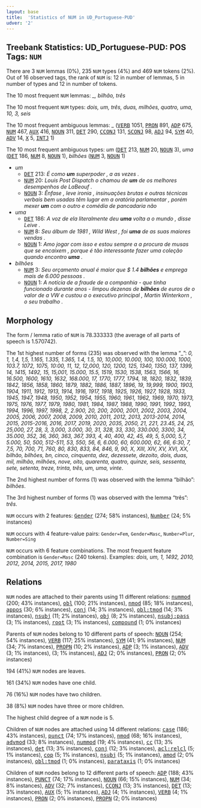 ```yaml
---
layout: base
title:  'Statistics of NUM in UD_Portuguese-PUD'
udver: '2'
---
```


## Treebank Statistics: UD_Portuguese-PUD: POS Tags: `NUM`

There are 3 `NUM` lemmas (0%), 235 `NUM` types (4%) and 469 `NUM` tokens (2%).
Out of 16 observed tags, the rank of `NUM` is: 12 in number of lemmas, 5 in number of types and 12 in number of tokens.

The 10 most frequent `NUM` lemmas: <em>_, bilhão, três</em>

The 10 most frequent `NUM` types:  <em>dois, um, três, duas, milhões, quatro, uma, 10, 3, seis</em>

The 10 most frequent ambiguous lemmas: <em>_</em> (<tt><a href="pt_pud-pos-VERB.html">VERB</a></tt> 1051, <tt><a href="pt_pud-pos-PRON.html">PRON</a></tt> 891, <tt><a href="pt_pud-pos-ADP.html">ADP</a></tt> 675, <tt><a href="pt_pud-pos-NUM.html">NUM</a></tt> 467, <tt><a href="pt_pud-pos-AUX.html">AUX</a></tt> 416, <tt><a href="pt_pud-pos-NOUN.html">NOUN</a></tt> 311, <tt><a href="pt_pud-pos-DET.html">DET</a></tt> 290, <tt><a href="pt_pud-pos-CCONJ.html">CCONJ</a></tt> 131, <tt><a href="pt_pud-pos-SCONJ.html">SCONJ</a></tt> 98, <tt><a href="pt_pud-pos-ADJ.html">ADJ</a></tt> 94, <tt><a href="pt_pud-pos-SYM.html">SYM</a></tt> 40, <tt><a href="pt_pud-pos-ADV.html">ADV</a></tt> 14, <tt><a href="pt_pud-pos-X.html">X</a></tt> 5, <tt><a href="pt_pud-pos-INTJ.html">INTJ</a></tt> 1)

The 10 most frequent ambiguous types:  <em>um</em> (<tt><a href="pt_pud-pos-DET.html">DET</a></tt> 213, <tt><a href="pt_pud-pos-NUM.html">NUM</a></tt> 20, <tt><a href="pt_pud-pos-NOUN.html">NOUN</a></tt> 3), <em>uma</em> (<tt><a href="pt_pud-pos-DET.html">DET</a></tt> 186, <tt><a href="pt_pud-pos-NUM.html">NUM</a></tt> 8, <tt><a href="pt_pud-pos-NOUN.html">NOUN</a></tt> 1), <em>bilhões</em> (<tt><a href="pt_pud-pos-NUM.html">NUM</a></tt> 3, <tt><a href="pt_pud-pos-NOUN.html">NOUN</a></tt> 1)


* <em>um</em>
  * <tt><a href="pt_pud-pos-DET.html">DET</a></tt> 213: <em>É como <b>um</b> superpoder , a as vezes .</em>
  * <tt><a href="pt_pud-pos-NUM.html">NUM</a></tt> 20: <em>Louis Post Dispatch o chamou de <b>um</b> de os melhores desempenhos de LaBeouf .</em>
  * <tt><a href="pt_pud-pos-NOUN.html">NOUN</a></tt> 3: <em>Ênfase , leve ironia , insinuações brutas e outras técnicas verbais bem usadas têm lugar em a oratória parlamentar , porém mexer <b>um</b> com o outro e comédia de pancadaria não</em>
* <em>uma</em>
  * <tt><a href="pt_pud-pos-DET.html">DET</a></tt> 186: <em>A voz de ela literalmente deu <b>uma</b> volta a o mundo , disse Leive .</em>
  * <tt><a href="pt_pud-pos-NUM.html">NUM</a></tt> 8: <em>Seu álbum de 1981 , Wild West , foi <b>uma</b> de as suas maiores vendas .</em>
  * <tt><a href="pt_pud-pos-NOUN.html">NOUN</a></tt> 1: <em>Amo jogar com isso e estou sempre a a procura de musas que se encaixem , porque é tão interessante fazer uma coleção quando encontro <b>uma</b> .</em>
* <em>bilhões</em>
  * <tt><a href="pt_pud-pos-NUM.html">NUM</a></tt> 3: <em>Seu orçamento anual é maior que $ 1.4 <b>bilhões</b> e emprega mais de 6.000 pessoas .</em>
  * <tt><a href="pt_pud-pos-NOUN.html">NOUN</a></tt> 1: <em>A notícia de a fraude de a companhia - que tinha funcionado durante anos - limpou dezenas de <b>bilhões</b> de euros de o valor de a VW e custou a o executivo principal , Martin Winterkorn , o seu trabalho .</em>

## Morphology

The form / lemma ratio of `NUM` is 78.333333 (the average of all parts of speech is 1.570742).

The 1st highest number of forms (235) was observed with the lemma “_”: <em>0, 1, 1,4, 1,5, 1.165, 1.335, 1.365, 1.4, 1.5, 10, 10,000, 10.000, 100, 100.000, 1000, 103.7, 1072, 1075, 10:00, 11, 12, 12,000, 120, 1200, 125, 1340, 1350, 137, 1399, 14, 1415, 1492, 15, 15,001, 15.000, 15.5, 1519, 1530, 1538, 1563, 1566, 16, 16.500, 1600, 1610, 1632, 168.000, 17, 1770, 1777, 1794, 18, 1820, 1832, 1839, 1842, 1856, 1858, 1860, 1879, 1882, 1886, 1887, 1896, 19, 19,999, 1900, 1903, 1904, 1911, 1912, 1913, 1914, 1916, 1917, 1918, 1925, 1926, 1927, 1928, 1933, 1945, 1947, 1948, 1950, 1952, 1954, 1955, 1960, 1961, 1962, 1969, 1970, 1973, 1975, 1976, 1977, 1979, 1980, 1981, 1984, 1987, 1988, 1990, 1991, 1992, 1993, 1994, 1996, 1997, 1998, 2, 2.900, 20, 200, 2000, 2001, 2002, 2003, 2004, 2005, 2006, 2007, 2008, 2009, 2010, 2011, 2012, 2013, 2013-2014, 2014, 2015, 2015-2016, 2016, 2017, 2019, 2020, 2035, 2050, 21, 221, 23.45, 24, 25, 25,000, 27, 28, 3, 3,000, 3.000, 30, 31, 328, 33, 330, 330.000, 3300, 34, 35.000, 352, 36, 360, 363, 367, 393, 4, 40, 400, 42, 45, 49, 5, 5,000, 5,7, 5.000, 50, 500, 512-511, 53, 550, 56, 6, 6.000, 60, 600.000, 62, 66, 6:30, 7, 7,5, 70, 700, 71, 760, 80, 830, 833, 84, 846, 9, 90, X, XIII, XIV, XV, XVI, XX, bilhão, bilhões, bn, cinco, cinquenta, dez, dezessete, dezoito, dois, duas, mil, milhão, milhões, nove, oito, quarenta, quatro, quinze, seis, sessenta, sete, setenta, treze, trinta, três, um, uma, vinte</em>.

The 2nd highest number of forms (1) was observed with the lemma “bilhão”: <em>bilhões</em>.

The 3rd highest number of forms (1) was observed with the lemma “três”: <em>três</em>.

`NUM` occurs with 2 features: <tt><a href="pt_pud-feat-Gender.html">Gender</a></tt> (274; 58% instances), <tt><a href="pt_pud-feat-Number.html">Number</a></tt> (24; 5% instances)

`NUM` occurs with 4 feature-value pairs: `Gender=Fem`, `Gender=Masc`, `Number=Plur`, `Number=Sing`

`NUM` occurs with 6 feature combinations.
The most frequent feature combination is `Gender=Masc` (240 tokens).
Examples: <em>dois, um, 1, 1492, 2010, 2012, 2014, 2015, 2017, 1980</em>


## Relations

`NUM` nodes are attached to their parents using 11 different relations: <tt><a href="pt_pud-dep-nummod.html">nummod</a></tt> (200; 43% instances), <tt><a href="pt_pud-dep-obl.html">obl</a></tt> (100; 21% instances), <tt><a href="pt_pud-dep-nmod.html">nmod</a></tt> (85; 18% instances), <tt><a href="pt_pud-dep-appos.html">appos</a></tt> (30; 6% instances), <tt><a href="pt_pud-dep-conj.html">conj</a></tt> (14; 3% instances), <tt><a href="pt_pud-dep-obl-tmod.html">obl:tmod</a></tt> (14; 3% instances), <tt><a href="pt_pud-dep-nsubj.html">nsubj</a></tt> (11; 2% instances), <tt><a href="pt_pud-dep-obj.html">obj</a></tt> (8; 2% instances), <tt><a href="pt_pud-dep-nsubj-pass.html">nsubj:pass</a></tt> (3; 1% instances), <tt><a href="pt_pud-dep-root.html">root</a></tt> (3; 1% instances), <tt><a href="pt_pud-dep-compound.html">compound</a></tt> (1; 0% instances)

Parents of `NUM` nodes belong to 10 different parts of speech: <tt><a href="pt_pud-pos-NOUN.html">NOUN</a></tt> (254; 54% instances), <tt><a href="pt_pud-pos-VERB.html">VERB</a></tt> (117; 25% instances), <tt><a href="pt_pud-pos-SYM.html">SYM</a></tt> (41; 9% instances), <tt><a href="pt_pud-pos-NUM.html">NUM</a></tt> (34; 7% instances), <tt><a href="pt_pud-pos-PROPN.html">PROPN</a></tt> (10; 2% instances), <tt><a href="pt_pud-pos-ADP.html">ADP</a></tt> (3; 1% instances), <tt><a href="pt_pud-pos-ADV.html">ADV</a></tt> (3; 1% instances),  (3; 1% instances), <tt><a href="pt_pud-pos-ADJ.html">ADJ</a></tt> (2; 0% instances), <tt><a href="pt_pud-pos-PRON.html">PRON</a></tt> (2; 0% instances)

194 (41%) `NUM` nodes are leaves.

161 (34%) `NUM` nodes have one child.

76 (16%) `NUM` nodes have two children.

38 (8%) `NUM` nodes have three or more children.

The highest child degree of a `NUM` node is 5.

Children of `NUM` nodes are attached using 14 different relations: <tt><a href="pt_pud-dep-case.html">case</a></tt> (186; 43% instances), <tt><a href="pt_pud-dep-punct.html">punct</a></tt> (74; 17% instances), <tt><a href="pt_pud-dep-nmod.html">nmod</a></tt> (68; 16% instances), <tt><a href="pt_pud-dep-advmod.html">advmod</a></tt> (33; 8% instances), <tt><a href="pt_pud-dep-nummod.html">nummod</a></tt> (19; 4% instances), <tt><a href="pt_pud-dep-cc.html">cc</a></tt> (13; 3% instances), <tt><a href="pt_pud-dep-det.html">det</a></tt> (13; 3% instances), <tt><a href="pt_pud-dep-conj.html">conj</a></tt> (12; 3% instances), <tt><a href="pt_pud-dep-acl-relcl.html">acl:relcl</a></tt> (5; 1% instances), <tt><a href="pt_pud-dep-cop.html">cop</a></tt> (5; 1% instances), <tt><a href="pt_pud-dep-nsubj.html">nsubj</a></tt> (5; 1% instances), <tt><a href="pt_pud-dep-amod.html">amod</a></tt> (2; 0% instances), <tt><a href="pt_pud-dep-obl-tmod.html">obl:tmod</a></tt> (1; 0% instances), <tt><a href="pt_pud-dep-parataxis.html">parataxis</a></tt> (1; 0% instances)

Children of `NUM` nodes belong to 12 different parts of speech: <tt><a href="pt_pud-pos-ADP.html">ADP</a></tt> (188; 43% instances), <tt><a href="pt_pud-pos-PUNCT.html">PUNCT</a></tt> (74; 17% instances), <tt><a href="pt_pud-pos-NOUN.html">NOUN</a></tt> (66; 15% instances), <tt><a href="pt_pud-pos-NUM.html">NUM</a></tt> (34; 8% instances), <tt><a href="pt_pud-pos-ADV.html">ADV</a></tt> (32; 7% instances), <tt><a href="pt_pud-pos-CCONJ.html">CCONJ</a></tt> (13; 3% instances), <tt><a href="pt_pud-pos-DET.html">DET</a></tt> (13; 3% instances), <tt><a href="pt_pud-pos-AUX.html">AUX</a></tt> (5; 1% instances), <tt><a href="pt_pud-pos-ADJ.html">ADJ</a></tt> (4; 1% instances), <tt><a href="pt_pud-pos-VERB.html">VERB</a></tt> (4; 1% instances), <tt><a href="pt_pud-pos-PRON.html">PRON</a></tt> (2; 0% instances), <tt><a href="pt_pud-pos-PROPN.html">PROPN</a></tt> (2; 0% instances)

